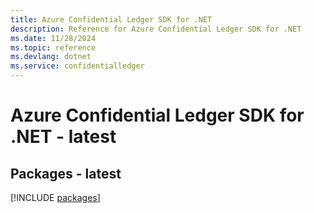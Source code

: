 ```yaml
---
title: Azure Confidential Ledger SDK for .NET
description: Reference for Azure Confidential Ledger SDK for .NET
ms.date: 11/28/2024
ms.topic: reference
ms.devlang: dotnet
ms.service: confidentialledger
---
```

# Azure Confidential Ledger SDK for .NET - latest
## Packages - latest
[!INCLUDE [packages](confidential-ledger-index.md)]